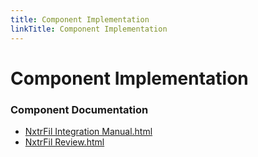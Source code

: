 ```yaml
---
title: Component Implementation
linkTitle: Component Implementation
---
```


# Component Implementation
### Component Documentation

- [NxtrFil Integration Manual.html](doc/NxtrFil%20Integration%20Manual.html)
- [NxtrFil Review.html](doc/NxtrFil%20Review.html)

